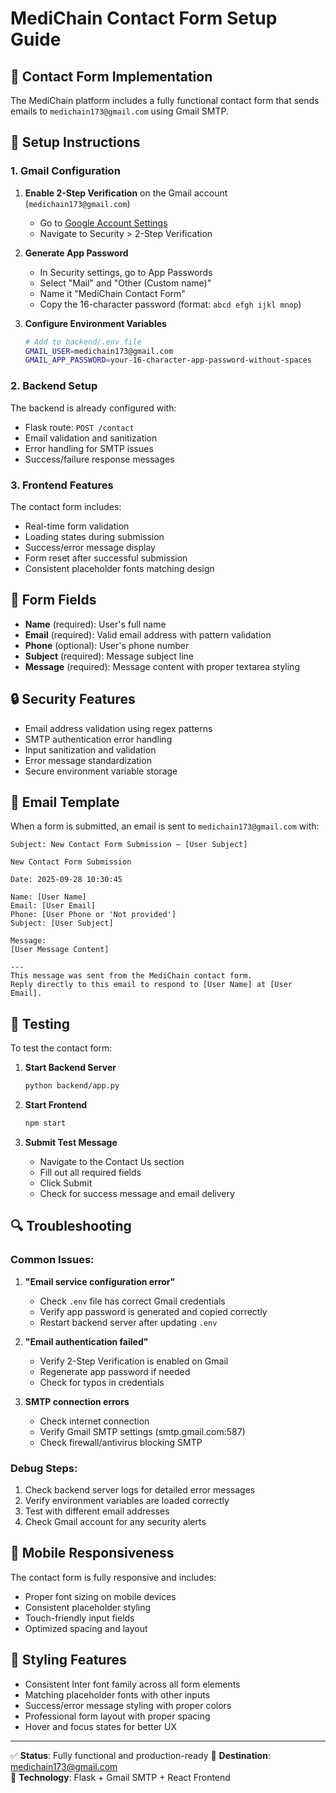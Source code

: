 # MediChain Contact Form Setup Guide

## 📧 Contact Form Implementation

The MediChain platform includes a fully functional contact form that sends emails to `medichain173@gmail.com` using Gmail SMTP.

## 🔧 Setup Instructions

### 1. Gmail Configuration

1. **Enable 2-Step Verification** on the Gmail account (`medichain173@gmail.com`)
   - Go to [Google Account Settings](https://myaccount.google.com/)
   - Navigate to Security > 2-Step Verification

2. **Generate App Password**
   - In Security settings, go to App Passwords
   - Select "Mail" and "Other (Custom name)"
   - Name it "MediChain Contact Form" 
   - Copy the 16-character password (format: `abcd efgh ijkl mnop`)

3. **Configure Environment Variables**
   ```bash
   # Add to backend/.env file
   GMAIL_USER=medichain173@gmail.com
   GMAIL_APP_PASSWORD=your-16-character-app-password-without-spaces
   ```

### 2. Backend Setup

The backend is already configured with:
- Flask route: `POST /contact`
- Email validation and sanitization
- Error handling for SMTP issues
- Success/failure response messages

### 3. Frontend Features

The contact form includes:
- Real-time form validation
- Loading states during submission
- Success/error message display  
- Form reset after successful submission
- Consistent placeholder fonts matching design

## 📝 Form Fields

- **Name** (required): User's full name
- **Email** (required): Valid email address with pattern validation
- **Phone** (optional): User's phone number
- **Subject** (required): Message subject line
- **Message** (required): Message content with proper textarea styling

## 🔒 Security Features

- Email address validation using regex patterns
- SMTP authentication error handling
- Input sanitization and validation
- Error message standardization
- Secure environment variable storage

## 📧 Email Template

When a form is submitted, an email is sent to `medichain173@gmail.com` with:

```
Subject: New Contact Form Submission – [User Subject]

New Contact Form Submission

Date: 2025-09-28 10:30:45

Name: [User Name]
Email: [User Email]  
Phone: [User Phone or 'Not provided']
Subject: [User Subject]

Message:
[User Message Content]

---
This message was sent from the MediChain contact form.
Reply directly to this email to respond to [User Name] at [User Email].
```

## 🚀 Testing

To test the contact form:

1. **Start Backend Server**
   ```bash
   python backend/app.py
   ```

2. **Start Frontend**
   ```bash
   npm start
   ```

3. **Submit Test Message**
   - Navigate to the Contact Us section
   - Fill out all required fields
   - Click Submit
   - Check for success message and email delivery

## 🔍 Troubleshooting

### Common Issues:

1. **"Email service configuration error"**
   - Check `.env` file has correct Gmail credentials
   - Verify app password is generated and copied correctly
   - Restart backend server after updating `.env`

2. **"Email authentication failed"**
   - Verify 2-Step Verification is enabled on Gmail
   - Regenerate app password if needed
   - Check for typos in credentials

3. **SMTP connection errors**
   - Check internet connection
   - Verify Gmail SMTP settings (smtp.gmail.com:587)
   - Check firewall/antivirus blocking SMTP

### Debug Steps:

1. Check backend server logs for detailed error messages
2. Verify environment variables are loaded correctly  
3. Test with different email addresses
4. Check Gmail account for any security alerts

## 📱 Mobile Responsiveness

The contact form is fully responsive and includes:
- Proper font sizing on mobile devices
- Consistent placeholder styling
- Touch-friendly input fields
- Optimized spacing and layout

## 🎨 Styling Features

- Consistent Inter font family across all form elements
- Matching placeholder fonts with other inputs
- Success/error message styling with proper colors
- Professional form layout with proper spacing
- Hover and focus states for better UX

---

✅ **Status**: Fully functional and production-ready
📧 **Destination**: medichain173@gmail.com  
🔧 **Technology**: Flask + Gmail SMTP + React Frontend